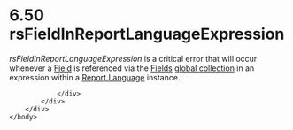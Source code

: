 <html dir="LTR" xmlns:mshelp="http://msdn.microsoft.com/mshelp" xmlns:ddue="http://ddue.schemas.microsoft.com/authoring/2003/5" xmlns:xlink="http://www.w3.org/1999/xlink" xmlns:tool="http://www.microsoft.com/tooltip">
    <head>
        <meta http-equiv="Content-Type" content="text/html; CHARSET=utf-8"></meta>
        <meta name="save" content="history"></meta>
        <title>6.50 rsFieldInReportLanguageExpression</title>
        <xml>
            <mshelp:toctitle title="6.50 rsFieldInReportLanguageExpression"></mshelp:toctitle>
            <mshelp:rltitle title="[MS-RDL]: rsFieldInReportLanguageExpression"></mshelp:rltitle>
            <mshelp:keyword index="A" term="c470f158-efa3-4954-8fa3-02edcbb8b380"></mshelp:keyword>
            <mshelp:attr name="DCSext.ContentType" value="open specification"></mshelp:attr>
            <mshelp:attr name="AssetID" value="c470f158-efa3-4954-8fa3-02edcbb8b380"></mshelp:attr>
            <mshelp:attr name="TopicType" value="kbRef"></mshelp:attr>
            <mshelp:attr name="DCSext.Title" value="[MS-RDL]: rsFieldInReportLanguageExpression" />
        </xml>
    </head>
    <body>
        <div id="header">
            <h1 class="heading">6.50 rsFieldInReportLanguageExpression</h1>
        </div>
        <div id="mainSection">
            <div id="mainBody">
                <div id="allHistory" class="saveHistory"></div>
                <div id="sectionSection0" class="section" name="collapseableSection">
                    

<p><i>rsFieldInReportLanguageExpression</i> is a critical error
that will occur whenever a <a href="940b8522-5d1f-4a2a-ab79-087ef6a69881.md">Field</a>
is referenced via the <a href="b37f01de-0f2f-42f0-90e2-ad8bed343954.md">Fields</a>
<a href="b2482b3f-74ab-4ca8-a9e5-c07955011743.md#gt_dc73cb0c-53f5-4b67-83c8-b28cd60bd2d9">global collection</a> in an
expression within a <a href="fb9b0139-e164-4161-9fe5-ab1ae5c3730f.md">Report.Language</a>
instance. </p>


                </div>
            </div>
        </div>
    </body>
</html>